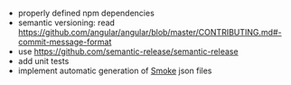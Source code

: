 - properly defined npm dependencies
- semantic versioning: read https://github.com/angular/angular/blob/master/CONTRIBUTING.md#-commit-message-format
- use https://github.com/semantic-release/semantic-release
- add unit tests
- implement automatic generation of [Smoke](https://github.com/sinedied/smoke) json files
